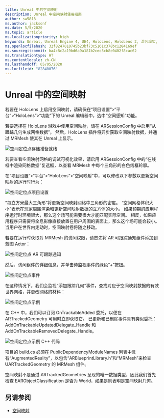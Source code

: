```yaml
---
title: Unreal 中的空间映射
description: Unreal 中空间映射使用指南
author: sw5813
ms.author: jacksonf
ms.date: 5/5/2020
ms.topic: article
ms.localizationpriority: high
keywords: Unreal, Unreal Engine 4, UE4, HoloLens, HoloLens 2, 混合现实, 开发, 功能, 文档, 指南, 全息影像, 空间映射
ms.openlocfilehash: 32f8247010745b23bf73c5161c378bc1284169ef
ms.sourcegitcommit: ba4c8c2a19bd6a9a181b2cec3cb8e0402f8cac62
ms.translationtype: HT
ms.contentlocale: zh-CN
ms.lasthandoff: 05/05/2020
ms.locfileid: "82840076"
---
```

# <a name="spatial-mapping-in-unreal"></a>Unreal 中的空间映射

若要在 HoloLens 上启用空间映射，请确保在“项目设置”>“平台”>“HoloLens”>“功能”下的 Unreal 编辑器中，选中“空间感知”功能。  

若要选择在 HoloLens 游戏中使用空间映射，请在 ARSessionConfig 中启用“从跟踪几何生成网格数据”。  然后，HoloLens 插件将异步获取空间映射数据，并通过 MRMesh 使其在 Unreal 上显示。 

![空间定位点存储准备就绪](images/unreal-spatialmapping-arsettings.PNG)

若要查看空间映射网格的调试可视化效果，请启用 ARSessionConfig 中的“在线框中渲染网格数据”复选框，以查看 MRMesh 中每个三角形的白色线框轮廓。 

在“项目设置”>“平台”>“HoloLens”>“空间映射”中，可以修改以下参数以更新空间映射的运行时行为： 

![空间定位点项目设置](images/unreal-spatialmapping-projectsettings.PNG)

“每立方米最大三角形”将更新空间映射网格中三角形的密度。  “空间网格体积大小”表示在玩家周围渲染和更新空间映射数据的立方体的大小。  如果预期的应用程序运行时环境很大，那么这个场可能需要很大才能匹配实际空间。  相反，如果应用程序只需要将全息影像直接放置在用户周围的表面上，那么这个场可能会较小。  当用户在世界内走动时，空间映射卷将随之移动。 

若要在运行时获取对 MRMesh 的访问权限，请首先将 AR 可跟踪通知组件添加到蓝图 Actor： 

![空间定位点 AR 可跟踪通知](images/unreal-spatialmapping-artrackablenotify.PNG)

然后，访问组件的详细信息，并单击待监视事件的绿色“+”按钮。 

![空间定位点事件](images/unreal-spatialmapping-events.PNG)

在这种情况下，我们会监视“添加跟踪几何”事件，查找对应于空间映射数据的有效世界网格，并更改网格的材料： 

![空间定位点示例](images/unreal-spatialmapping-example.PNG)

在 C++ 中，我们可以订阅 OnTrackableAdded 委托，以便在 ARTrackedGeometry 可用时立即获取它。  已更新和已删除事件具有类似委托：AddOnTrackableUpdatedDelegate_Handle 和 AddOnTrackableRemovedDelegate_Handle。 

![空间定位点示例 C++ 代码](images/unreal-spatialmapping-examplecode.PNG)

项目的 build.cs 必须在 PublicDependencyModuleNames 列表中具有“AugmentedReality”，以包含“ARBlueprintLibrary.h”和“MRMesh”来检查 UARTrackedGeometry 的 MRMesh 组件。 

空间映射不是通过 ARTrackedGeometries 呈现的唯一数据类型，因此我们首先检查 EARObjectClassification 是否为 World，如果是则表明是空间映射几何。 

## <a name="see-also"></a>另请参阅
* [空间映射](spatial-mapping.md)
